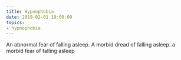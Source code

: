 ```yaml
---
title: Hypnophobia
date: 2019-02-01 19:00:00
topics:
- hypnophobia
---
```


An abnormal fear of falling asleep.
A morbid dread of falling asleep.
a morbid fear of falling asleep


